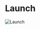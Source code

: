 # Launch

![Launch](https://sennalabs.s3.ap-southeast-1.amazonaws.com/Screenshot+2566-06-13+at+17.37.27.png)
